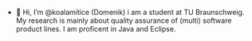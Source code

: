 - 👋 Hi, I’m @koalamitice (Domenik)
i am a student at TU Braunschweig. My research is mainly about quality assurance of (multi) software product lines.
I am proficent in Java and Eclipse.


<!---
koalamitice/koalamitice is a ✨ special ✨ repository because its `README.md` (this file) appears on your GitHub profile.
You can click the Preview link to take a look at your changes.
--->
